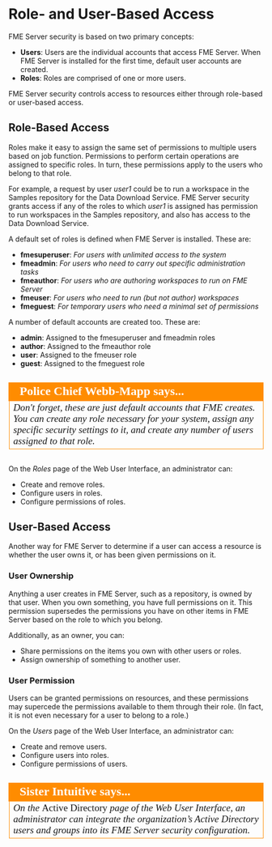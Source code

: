 # Role- and User-Based Access #

FME Server security is based on two primary concepts:

- **Users**: Users are the individual accounts that access FME Server. When FME Server is installed for the first time, default user accounts are created.
- **Roles**: Roles are comprised of one or more users.

FME Server security controls access to resources either through role-based or user-based access.

## Role-Based Access ##

Roles make it easy to assign the same set of permissions to multiple users based on job function. Permissions to perform certain operations are assigned to specific roles. In turn, these permissions apply to the users who belong to that role.

For example, a request by user *user1* could be to run a workspace in the Samples repository for the Data Download Service. FME Server security grants access if any of the roles to which *user1* is assigned has permission to run workspaces in the Samples repository, and also has access to the Data Download Service.

A default set of roles is defined when FME Server is installed. These are:

- **fmesuperuser**: *For users with unlimited access to the system*
- **fmeadmin**: *For users who need to carry out specific administration tasks*
- **fmeauthor**: *For users who are authoring workspaces to run on FME Server*
- **fmeuser**: *For users who need to run (but not author) workspaces*
- **fmeguest**: *For temporary users who need a minimal set of permissions*

A number of default accounts are created too. These are:

- **admin**: Assigned to the fmesuperuser and fmeadmin roles
- **author**: Assigned to the fmeauthor role
- **user**: Assigned to the fmeuser role
- **guest**: Assigned to the fmeguest role

##

<!--Police Chief Webb-Mapp Says Section-->

<table style="border-spacing: 0px">
<tr>
<td style="vertical-align:middle;background-color:darkorange;border: 2px solid darkorange">
<i class="fa fa-quote-left fa-lg fa-pull-left fa-fw" style="color:white;padding-right: 12px;vertical-align:text-top"></i>
<span style="color:white;font-size:x-large;font-weight: bold;font-family:serif">Police Chief Webb-Mapp says...</span>
</td>
</tr>

<tr>
<td style="border: 1px solid darkorange">
<span style="font-family:serif; font-style:italic; font-size:larger">
Don't forget, these are just default accounts that FME creates. You can create any role necessary for your system, assign any specific security settings to it, and create any number of users assigned to that role.
</span>
</td>
</tr>
</table>

##

On the *Roles* page of the Web User Interface, an administrator can:

- Create and remove roles.
- Configure users in roles.
- Configure permissions of roles.

## User-Based Access ##

Another way for FME Server to determine if a user can access a resource is whether the user owns it, or has been given permissions on it.

### User Ownership ###

Anything a user creates in FME Server, such as a repository, is owned by that user. When you own something, you have full permissions on it. This permission supersedes the permissions you have on other items in FME Server based on the role to which you belong.

Additionally, as an owner, you can:

- Share permissions on the items you own with other users or roles.
- Assign ownership of something to another user.

### User Permission ###

Users can be granted permissions on resources, and these permissions may supercede the permissions available to them through their role. (In fact, it is not even necessary for a user to belong to a role.)

On the *Users* page of the Web User Interface, an administrator can:

- Create and remove users.
- Configure users into roles.
- Configure permissions of users.

##

<!--Sister Intuitve Says Section-->

<table style="border-spacing: 0px">
<tr>
<td style="vertical-align:middle;background-color:darkorange;border: 2px solid darkorange">
<i class="fa fa-quote-left fa-lg fa-pull-left fa-fw" style="color:white;padding-right: 12px;vertical-align:text-top"></i>
<span style="color:white;font-size:x-large;font-weight: bold;font-family:serif">Sister Intuitive says...</span>
</td>
</tr>

<tr>
<td style="border: 1px solid darkorange">
<span style="font-family:serif; font-style:italic; font-size:larger">
On the </span><span style="font-family:serif; font-style:bold; font-size:larger">Active Directory </span><span style="font-family:serif; font-style:italic; font-size:larger">page of the Web User Interface, an administrator can integrate the organization’s Active Directory users and groups into its FME Server security configuration.
</span>
</td>
</tr>
</table>

##


